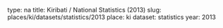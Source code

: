 type: na
title: Kiribati / National Statistics (2013)
slug: places/ki/datasets/statistics/2013
place: ki
dataset: statistics
year: 2013
